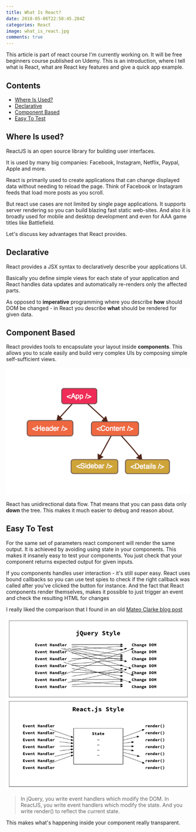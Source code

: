 ```yaml
---
title: What Is React?
date: 2018-05-06T22:58:45.284Z
categories: React
image: what_is_react.jpg
comments: true
---
```


This article is part of react course I'm currently working on. It will be free beginners course published on Udemy. This is an introduction, where I tell what is React, what are React key features and give a quick app example.

## Contents

* [Where Is Used?](#where_is_used)
* [Declarative](#declarative)
* [Component Based](#component_based)
* [Easy To Test](#easy_to_test)

<a name="where_is_used"></a>
## Where Is used?

ReactJS is an open source library for building user interfaces.

It is used by many big companies: Facebook, Instagram, Netflix, Paypal, Apple and more.

React is primarily used to create applications that can change displayed data without needing to reload the page. Think of Facebook or Instagram feeds that load more posts as you scroll.

But react use cases are not limited by single page applications. It supports server rendering so you can build blazing fast static web-sites. And also it is broadly used for mobile and desktop development and even for AAA game titles like Battlefield.

Let's discuss key advantages that React provides.

<a name="declarative"></a>
## Declarative

React provides a JSX syntax to declaratively describe your applications UI.

Basically you define simple views for each state of your application and React handles data updates and automatically re-renders only the affected parts.

As opposed to __imperative__ programming where you describe __how__ should DOM be changed - in React you describe __what__ should be rendered for given data.

<a name="component_based"></a>
## Component Based

React provides tools to encapsulate your layout inside __components__. This allows you to scale easily and build very complex UIs by composing simple self-sufficient views.

![react application tree](app.png)

React has unidirectional data flow. That means that you can pass data only __down__ the tree. This makes it much easier to debug and reason about.

<a name="easy_to_test"></a>
## Easy To Test

For the same set of parameters react component will render the same output. It is achieved by avoiding using state in your components. This makes it insanely easy to test your components. You just check that your component returns expected output for given inputs.

If you components handles user interaction - it's still super easy. React uses bound callbacks so you can use test spies to check if the right callback was called after you've clicked the button for instance. And the fact that React components render themselves, makes it possible to just trigger an event and check the resulting HTML for changes

I really liked the comparison that I found in an old [Mateo Clarke blog post](https://www.mateoclarke.com/blog/2015/08/26/what-i-learned-react/)

![react compared to jquery](jquery-style-vs-react-style.png)

> In jQuery, you write event handlers which modify the DOM.
In ReactJS, you write event handlers which modify the state. And you write render() to reflect the current state.

This makes what's happening inside your component really transparent.
